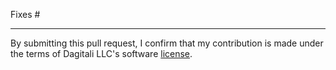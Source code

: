 <!--
Explain what changed and why.

Please read the [Contribution Guidelines] and follow the pull-request
checklist.

[Contributing Guidelines]: https://github.com/Dagitali/Models/blob/master/CONTRIBUTING.md
-->

Fixes # <!-- Please create a new issue if none exists yet -->

---

By submitting this pull request, I confirm that my contribution is made under
the terms of Dagitali LLC's software [license].

[license]: https://github.com/Dagitali/Models/blob/master/LICENSE
